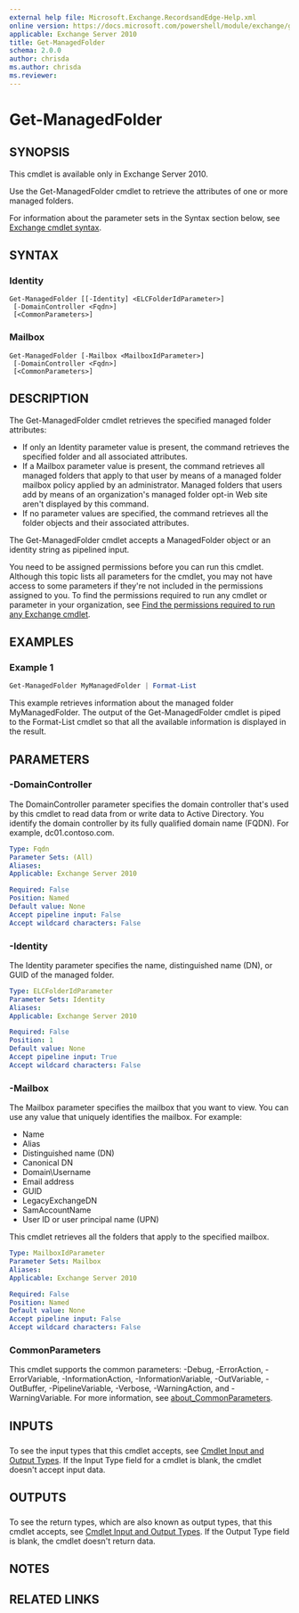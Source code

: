 ```yaml
---
external help file: Microsoft.Exchange.RecordsandEdge-Help.xml
online version: https://docs.microsoft.com/powershell/module/exchange/get-managedfolder
applicable: Exchange Server 2010
title: Get-ManagedFolder
schema: 2.0.0
author: chrisda
ms.author: chrisda
ms.reviewer:
---
```


# Get-ManagedFolder

## SYNOPSIS
This cmdlet is available only in Exchange Server 2010.

Use the Get-ManagedFolder cmdlet to retrieve the attributes of one or more managed folders.

For information about the parameter sets in the Syntax section below, see [Exchange cmdlet syntax](https://docs.microsoft.com/powershell/exchange/exchange-cmdlet-syntax).

## SYNTAX

### Identity
```
Get-ManagedFolder [[-Identity] <ELCFolderIdParameter>]
 [-DomainController <Fqdn>]
 [<CommonParameters>]
```

### Mailbox
```
Get-ManagedFolder [-Mailbox <MailboxIdParameter>]
 [-DomainController <Fqdn>]
 [<CommonParameters>]
```

## DESCRIPTION
The Get-ManagedFolder cmdlet retrieves the specified managed folder attributes:

- If only an Identity parameter value is present, the command retrieves the specified folder and all associated attributes.
- If a Mailbox parameter value is present, the command retrieves all managed folders that apply to that user by means of a managed folder mailbox policy applied by an administrator. Managed folders that users add by means of an organization's managed folder opt-in Web site aren't displayed by this command.
- If no parameter values are specified, the command retrieves all the folder objects and their associated attributes.

The Get-ManagedFolder cmdlet accepts a ManagedFolder object or an identity string as pipelined input.

You need to be assigned permissions before you can run this cmdlet. Although this topic lists all parameters for the cmdlet, you may not have access to some parameters if they're not included in the permissions assigned to you. To find the permissions required to run any cmdlet or parameter in your organization, see [Find the permissions required to run any Exchange cmdlet](https://docs.microsoft.com/powershell/exchange/find-exchange-cmdlet-permissions).

## EXAMPLES

### Example 1
```powershell
Get-ManagedFolder MyManagedFolder | Format-List
```

This example retrieves information about the managed folder MyManagedFolder. The output of the Get-ManagedFolder cmdlet is piped to the Format-List cmdlet so that all the available information is displayed in the result.

## PARAMETERS

### -DomainController
The DomainController parameter specifies the domain controller that's used by this cmdlet to read data from or write data to Active Directory. You identify the domain controller by its fully qualified domain name (FQDN). For example, dc01.contoso.com.

```yaml
Type: Fqdn
Parameter Sets: (All)
Aliases:
Applicable: Exchange Server 2010

Required: False
Position: Named
Default value: None
Accept pipeline input: False
Accept wildcard characters: False
```

### -Identity
The Identity parameter specifies the name, distinguished name (DN), or GUID of the managed folder.

```yaml
Type: ELCFolderIdParameter
Parameter Sets: Identity
Aliases:
Applicable: Exchange Server 2010

Required: False
Position: 1
Default value: None
Accept pipeline input: True
Accept wildcard characters: False
```

### -Mailbox
The Mailbox parameter specifies the mailbox that you want to view. You can use any value that uniquely identifies the mailbox. For example:

- Name
- Alias
- Distinguished name (DN)
- Canonical DN
- Domain\\Username
- Email address
- GUID
- LegacyExchangeDN
- SamAccountName
- User ID or user principal name (UPN)

This cmdlet retrieves all the folders that apply to the specified mailbox.

```yaml
Type: MailboxIdParameter
Parameter Sets: Mailbox
Aliases:
Applicable: Exchange Server 2010

Required: False
Position: Named
Default value: None
Accept pipeline input: False
Accept wildcard characters: False
```

### CommonParameters
This cmdlet supports the common parameters: -Debug, -ErrorAction, -ErrorVariable, -InformationAction, -InformationVariable, -OutVariable, -OutBuffer, -PipelineVariable, -Verbose, -WarningAction, and -WarningVariable. For more information, see [about_CommonParameters](https://go.microsoft.com/fwlink/p/?LinkID=113216).

## INPUTS

###  
To see the input types that this cmdlet accepts, see [Cmdlet Input and Output Types](https://go.microsoft.com/fwlink/p/?LinkId=2081749). If the Input Type field for a cmdlet is blank, the cmdlet doesn't accept input data.

## OUTPUTS

###  
To see the return types, which are also known as output types, that this cmdlet accepts, see [Cmdlet Input and Output Types](https://go.microsoft.com/fwlink/p/?LinkId=2081749). If the Output Type field is blank, the cmdlet doesn't return data.

## NOTES

## RELATED LINKS
